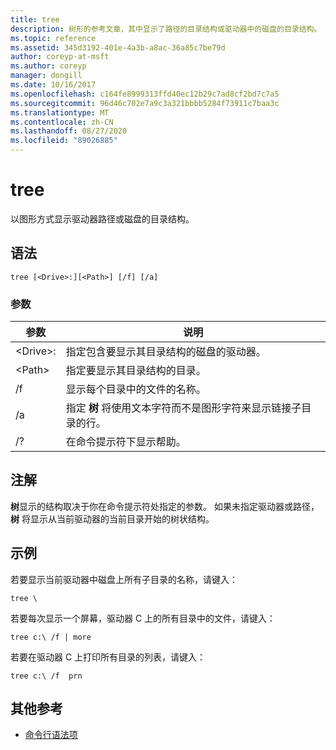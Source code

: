 ```yaml
---
title: tree
description: 树形的参考文章，其中显示了路径的目录结构或驱动器中的磁盘的目录结构。
ms.topic: reference
ms.assetid: 345d3192-401e-4a3b-a8ac-36a85c7be79d
author: coreyp-at-msft
ms.author: coreyp
manager: dongill
ms.date: 10/16/2017
ms.openlocfilehash: c164fe8999313ffd40ec12b29c7ad8cf2bd7c7a5
ms.sourcegitcommit: 96d46c702e7a9c3a321bbbb5284f73911c7baa3c
ms.translationtype: MT
ms.contentlocale: zh-CN
ms.lasthandoff: 08/27/2020
ms.locfileid: "89026885"
---
```

# <a name="tree"></a>tree

以图形方式显示驱动器路径或磁盘的目录结构。



## <a name="syntax"></a>语法

```
tree [<Drive>:][<Path>] [/f] [/a]
```

### <a name="parameters"></a>参数

|参数|说明|
|---------|-----------|
|\<Drive>:|指定包含要显示其目录结构的磁盘的驱动器。|
|\<Path>|指定要显示其目录结构的目录。|
|/f|显示每个目录中的文件的名称。|
|/a|指定 **树** 将使用文本字符而不是图形字符来显示链接子目录的行。|
|/?|在命令提示符下显示帮助。|

## <a name="remarks"></a>注解

**树**显示的结构取决于你在命令提示符处指定的参数。 如果未指定驱动器或路径， **树** 将显示从当前驱动器的当前目录开始的树状结构。

## <a name="examples"></a>示例

若要显示当前驱动器中磁盘上所有子目录的名称，请键入：
```
tree \
```
若要每次显示一个屏幕，驱动器 C 上的所有目录中的文件，请键入：
```
tree c:\ /f | more
```
若要在驱动器 C 上打印所有目录的列表，请键入：
```
tree c:\ /f  prn
```

## <a name="additional-references"></a>其他参考

- [命令行语法项](command-line-syntax-key.md)